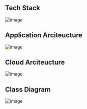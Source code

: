 ## Tech Stack
![image](https://user-images.githubusercontent.com/53700256/116580430-54316a80-a94e-11eb-9a5d-bedf5e87bbc6.png)

## Application Arciteucture
![image](https://user-images.githubusercontent.com/53700256/116580513-67443a80-a94e-11eb-9ef2-99f7982bcd5e.png)

## Cloud Arciteucture
![image](https://user-images.githubusercontent.com/53700256/116580636-82af4580-a94e-11eb-8e7e-3e8644fa9757.png)

## Class Diagram
![image](https://user-images.githubusercontent.com/53700256/116580699-935fbb80-a94e-11eb-88fe-db72b41cf67f.png)





